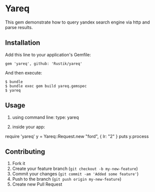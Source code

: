 # Yareq

This gem demonstrate how to query yandex search engine via http and parse results.

## Installation

Add this line to your application's Gemfile:

    gem 'yareq', github: 'Rustik/yareq'

And then execute:

    $ bundle
    $ bundle exec gem build yareq.gemspec
    $ yareq

## Usage

1. using command line: 
   type: yareq

2. inside your app:

require 'yareq'
y = Yareq::Request.new "ford", { lr: "2" }
puts y.process

## Contributing

1. Fork it
2. Create your feature branch (`git checkout -b my-new-feature`)
3. Commit your changes (`git commit -am 'Added some feature'`)
4. Push to the branch (`git push origin my-new-feature`)
5. Create new Pull Request
